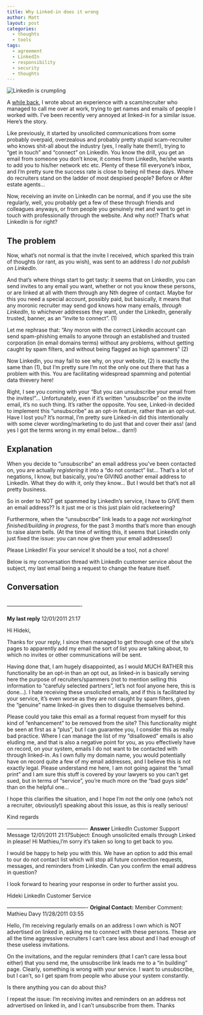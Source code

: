 ```yaml
---
title: Why Linked-in does it wrong
author: Matt
layout: post
categories:
  - thoughts
  - tools
tags:
  - agreement
  - LinkedIn
  - responsibility
  - security
  - thoughts
---
```

<p class="attachement"><span><img src="{{ "linkedin-logo.jpg" | image_path | cdn }}" alt="Linkedin is crumpling" /></span></p>

A [while back][1], I wrote about an experience with a scam/recruiter who managed to call me over at work, trying to get names and emails of people I worked with. I&#8217;ve been recently very annoyed at linked-in for a similar issue. Here&#8217;s the story.<!--more-->

Like previously, it started by unsolicited communications from some probably overpaid, overzealous and probably pretty stupid scam-recruiter who knows shit-all about the industry (yes, I really hate them!), trying to &#8220;get in touch&#8221; and &#8220;connect&#8221; on LinkedIn. You know the drill, you get an email from someone you don&#8217;t know, it comes from LinkedIn, he/she wants to add you to his/her network etc etc. Plenty of these fill everyone&#8217;s inbox, and I&#8217;m pretty sure the success rate is close to being nil these days. Where do recruiters stand on the ladder of most despised people? Before or After estate agents&#8230;

Now, receiving an invite on LinkedIn can be normal, and if you use the site regularly, well, you probably get a few of these through friends and colleagues anyways, or from people you genuinely met and want to get in touch with professionally through the website. And why not!? That&#8217;s what LinkedIn is for right?

## The problem

Now, what&#8217;s not normal is that the invite I received, which sparked this train of thoughts (or rant, as you wish), was sent to an address I *do not publish on LinkedIn*.

And that&#8217;s where things start to get tasty: it seems that on LinkedIn, you can send invites to any email you want, whether or not you know these persons, or are linked at all with them through any Nth degree of contact. Maybe for this you need a special account, possibly paid, but basically, it means that any moronic recruiter may send god knows how many emails, *through LinkedIn*, to whichever addresses they want, under the LinkedIn, generally trusted, banner, as an &#8220;invite to connect&#8221;. (1)

Let me rephrase that: &#8220;Any moron with the correct LinkedIn account can send spam-phishing emails to anyone through an established and trusted corporation (in email domains terms) without any problems, without getting caught by spam filters, and without being flagged as high spammers&#8221; (2)

Now LinkedIn, you may fail to see why, on your website, (2) is exactly the same than (1), but I&#8217;m pretty sure I&#8217;m not the only one out there that has a problem with this. You are facilitating widespread spamming and potential data thievery here!

Right, I see you coming with your &#8220;But you can unsubscribe your email from the invites!&#8221;&#8230; Unfortunately, even if it&#8217;s written &#8220;unsubscribe&#8221; on the invite email, it&#8217;s no such thing. It&#8217;s rather the opposite. You see, Linked-in decided to implement this &#8220;unsubscribe&#8221; as an opt-in feature, rather than an opt-out. Have I lost you? It&#8217;s normal, I&#8217;m pretty sure Linked-in did this intentionally with some clever wording/marketing to do just that and cover their ass! (and yes I got the terms wrong in my email below&#8230; darn!)

## Explanation

When you decide to &#8220;unsubscribe&#8221; an email address you&#8217;ve been contacted on, you are actually *registering* it into a &#8220;do not contact&#8221; list&#8230; That&#8217;s a lot of negations, I know, but basically, you&#8217;re GIVING another email address to LinkedIn. What they do with it, only they know&#8230; But I would bet that&#8217;s not all pretty business.

So in order to NOT get spammed by LinkedIn&#8217;s service, I have to GIVE them an email address?? Is it just me or is this just plain old racketeering?

Furthermore, when the &#8220;unsubscribe&#8221; link leads to a page *not working/not finished/building in progress*, for the past 3 months that&#8217;s more than enough to raise alarm bells. (At the time of writing this, it seems that LinkedIn only just fixed the issue: you can now give them your email addresses!)

Please LinkedIn! Fix your service! It should be a tool, not a chore!

Below is my conversation thread with LinkedIn customer service about the subject, my last email being a request to change the feature itself.

## Conversation

## <span class="Apple-style-span" style="font-size: 13px; font-weight: normal;">&#8212;&#8212;&#8212;&#8212;&#8212;&#8212;&#8212;&#8212;&#8212;&#8212;&#8212;&#8212;&#8212;&#8212;&#8212;-</span>

**My last reply**
12/01/2011 21:17

Hi Hideki,

Thanks for your reply, I since then managed to get through one of the site&#8217;s pages to apparently add my email the sort of list you are talking about, to which no invites or other communications will be sent.

Having done that, I am hugely disappointed, as I would MUCH RATHER this functionality be an opt-in than an opt out, as linked-in is basically serving here the purpose of recruiters/spammers (not to mention selling this information to &#8220;carefuly selected partners&#8221;, let&#8217;s not fool anyone here, this is done&#8230;). I hate receiving these unsolicited emails, and if this is facilitated by your service, it&#8217;s even worse as they are not caught by spam filters, given the &#8220;genuine&#8221; name linked-in gives then to disguise themselves behind.

Please could you take this email as a formal request from myself for this kind of &#8220;enhancement&#8221; to be removed from the site? This functionality might be seen at first as a &#8220;plus&#8221;, but I can guarantee you, I consider this as really bad practice. Where I can manage the list of my &#8220;disallowed&#8221; emails is also eluding me, and that is also a negative point for you, as you effectively have on record, on your system, emails I do not want to be contacted with through linked-in. As I own fully my domain name, you would potentially have on record quite a few of my email addresses, and I believe this is not exactly legal. Please understand me here, I am not going against the &#8220;small print&#8221; and I am sure this stuff is covered by your lawyers so you can&#8217;t get sued, but in terms of &#8220;service&#8221;, you&#8217;re much more on the &#8220;bad guys side&#8221; than on the helpful one&#8230;

I hope this clarifies the situation, and I hope I&#8217;m not the only one (who&#8217;s not a recruiter, obviously!) speaking about this issue, as this is really serious!

Kind regards

&#8212;&#8212;&#8212;&#8212;&#8212;&#8212;&#8212;&#8212;&#8212;&#8212;&#8212;&#8212;&#8212;&#8212;&#8212;-
**Answer**
LinkedIn Customer Support Message 12/01/2011 21:17Subject: Enough unsolicited emails through Linked in please!
Hi Mathieu,I&#8217;m sorry it&#8217;s taken so long to get back to you.

I would be happy to help you with this. We have an option to add this email to our do not contact list which will stop all future connection requests, messages, and reminders from LinkedIn. Can you confirm the email address in question?

I look forward to hearing your response in order to further assist you.

Hideki
LinkedIn Customer Service

&#8212;&#8212;&#8212;&#8212;&#8212;&#8212;&#8212;&#8212;&#8212;&#8212;&#8212;&#8212;&#8212;&#8212;&#8212;-
**Original Contact:**
Member Comment: Mathieu Davy 11/28/2011 03:55

Hello, I&#8217;m receiving regularly emails on an address I own which is NOT advertised on linked in, asking me to connect with these persons. These are all the time aggressive recruiters I can&#8217;t care less about and I had enough of these useless invitations.

On the invitations, and the regular reminders (that I can&#8217;t care lessa bout either) that you send me, the unsubscribe link leads me to a &#8220;in building&#8221; page. Clearly, something is wrong with your service.
I want to unsubscribe, but I can&#8217;t, so I get spam from people who abuse your system constantly.

Is there anything you can do about this?

I repeat the issue: I&#8217;m receiving invites and reminders on an address not adrvertised on linked in, and I can&#8217;t unsubscribe from them.
Thanks

 [1]: http://blog.ekynoxe.com/2011/08/17/recruiters-scammers/ "Recruiters = Scammers?"